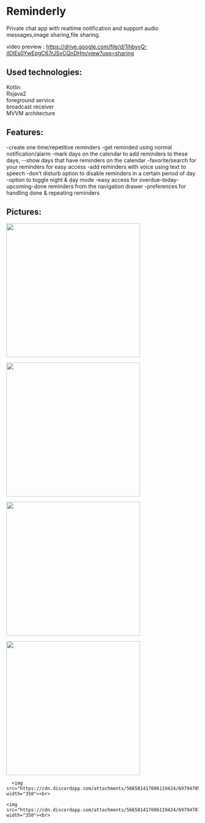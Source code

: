 # Reminderly
Private chat app with realtime notification and support audio messages,image sharing,file sharing.

video preview : https://drive.google.com/file/d/1ihbyvQ-iIDlEs0YwEpgC67rJSvCQnDHm/view?usp=sharing

Used technologies:<br>
-------------------
Kotlin<br>
Rxjava2<br>
foreground service<br>
broadcast receiver <br>
MVVM architecture <br>

Features:<br>
----------
-create one time/repetitive reminders
-get reminded using normal notification/alarm
-mark days on the calendar to add reminders to these days, --show days that have reminders on the calendar
-favorite/search for your reminders for easy access
-add reminders with voice using text to speech
-don’t disturb option to disable reminders in a certain period of day
-option to toggle night & day mode 
-easy access for overdue-today-upcoming-done reminders from the navigation drawer
-preferences for handling done & repeating reminders

Pictures:<br>
---------

 <img src="https://cdn.discordapp.com/attachments/566581417606119424/697947040704888902/2020_04_10_01_02_31.jpg" width="350"><br>
 
 <img src=" https://cdn.discordapp.com/attachments/566581417606119424/697947056467214457/2020_04_10_01_03_08.jpg" width="350"><br>
 
  <img src="https://cdn.discordapp.com/attachments/566581417606119424/697947057880825976/2020_04_10_01_03_14.jpg" width="350"><br>
  
   <img src="https://cdn.discordapp.com/attachments/566581417606119424/697947068114796624/2020_04_10_01_03_51.jpg" width="350"><br>
   
      <img src="https://cdn.discordapp.com/attachments/566581417606119424/697947056467214457/2020_04_10_01_03_08.jpg" width="350"><br>
   
    <img src="https://cdn.discordapp.com/attachments/566581417606119424/697947071826886731/2020_04_10_01_05_39.jpg" width="350"><br>
   
 
 

 







